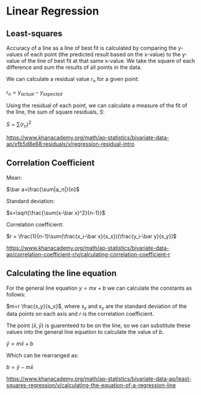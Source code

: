 # Linear Regression

## Least-squares

Accuracy of a line as a line of best fit is calculated by comparing the y-values of each point (the predicted result based on the x-value) to the y-value of the line of best fit at that same x-value. We take the square of each difference and sum the results of all points in the data.

We can calculate a residual value $r_n$ for a given point:

$r_n = y_{actual}-y_{expected}$

Using the residual of each point, we can calculate a measure of the fit of the line, the sum of square residuals, $S$:

$S = \sum (r_n)^2$

https://www.khanacademy.org/math/ap-statistics/bivariate-data-ap/xfb5d8e68:residuals/v/regression-residual-intro

## Correlation Coefficient

Mean:

$\bar a=\frac{\sum|a_n|}{n}$

Standard deviation:

$s=\sqrt{\frac{\sum(x-\bar x)^2}{n-1}}$

Correlation coefficient:

$r = \frac{1}{n-1}\sum(\frac{x_i-\bar x}{s_x})(\frac{y_i-\bar y}{s_y})$

https://www.khanacademy.org/math/ap-statistics/bivariate-data-ap/correlation-coefficient-r/v/calculating-correlation-coefficient-r

## Calculating the line equation

For the general line equation $y=mx+b$ we can calculate the constants as follows:

$m=r \frac{s_y}{s_x}$, where $s_x$ and $s_y$ are the standard deviation of the data points on each axis and $r$ is the correlation coefficient.


The point $(\bar x,\bar y)$ is guarenteed to be on the line, so we can substitute these values into the general line equation to calculate the value of $b$.

$\bar y=m\bar x+b$

Which can be rearranged as:

$b = \bar y-m\bar x$

https://www.khanacademy.org/math/ap-statistics/bivariate-data-ap/least-squares-regression/v/calculating-the-equation-of-a-regression-line